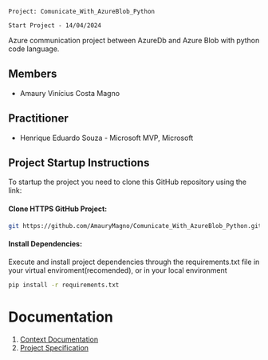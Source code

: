 `Project: Comunicate_With_AzureBlob_Python`

`Start Project - 14/04/2024`

Azure communication project between AzureDb and Azure Blob with python code language.

## Members
* Amaury Vinícius Costa Magno

## Practitioner

* Henrique Eduardo Souza - Microsoft MVP, Microsoft

## Project Startup Instructions
  To startup the project you need to clone this GitHub repository using the link:

#### Clone HTTPS GitHub Project:
```bash
git https://github.com/AmauryMagno/Comunicate_With_AzureBlob_Python.git
```

#### Install Dependencies:
Execute and install project dependencies through the requirements.txt file in your virtual enviroment(recomended), or in your local environment

```bash
pip install -r requirements.txt
```

# Documentation

<ol>
<li><a href="docs/01-Context Documentation.md"> Context Documentation</a></li>
<li><a href="docs/02-Project Specification.md"> Project Specification</a></li>
</ol>
